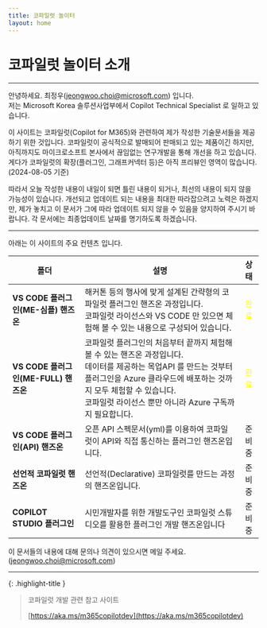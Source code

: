 ```yaml
---
title: 코파일럿 놀이터
layout: home
---
```


# 코파일럿 놀이터 소개

---

안녕하세요. 최정우(jeongwoo.choi@microsoft.com) 입니다.<br/>
저는 Microsoft Korea 솔루션사업부에서 Copilot Technical Specialist 로 일하고 있습니다.

이 사이트는 코파일럿(Copilot for M365)와 관련하여 제가 작성한 기술문서들을 제공하기 위한 것입니다. 코파일럿이 공식적으로 발매되어 판매되고 있는 제품이긴 하지만, 아직까지도 마이크로소프트 본사에서 끊임없는 연구개발을 통해 개선을 하고 있습니다. 게다가 코파일럿의 확장(플러그인, 그래프커넥터 등)은 아직 프리뷰인 영역이 많습니다. (2024-08-05 기준)

따라서 오늘 작성한 내용이 내일이 되면 틀린 내용이 되거나, 최선의 내용이 되지 않을 가능성이 있습니다. 개선되고 업데이트 되는 내용을 최대한 따라잡으려고 노력은 하겠지만, 제가 놓치고 이 문서가 그에 따라 업데이트 되지 않을 수 있음을 양지하여 주시기 바랍니다. 각 문서에는 최종업데이트 날짜를 명기하도록 하겠습니다.

---

아래는 이 사이트의 주요 컨텐츠 입니다.

|폴더|설명|상태|
|---|---|:---:|
| **VS CODE 플러그인(ME-심플) 핸즈온** | 해커톤 등의 행사에 맞게 설계된 간략형의 코파일럿 플러그인 핸즈온 과정입니다. <br/> 코파일럿 라이선스와 VS CODE 만 있으면 체험해 볼 수 있는 내용으로 구성되어 있습니다. | <span style="color:yellow">완료</span> |
| **VS CODE 플러그인(ME-FULL) 핸즈온** | 코파일럿 플러그인의 처음부터 끝까지 체험해 볼 수 있는 핸즈온 과정입니다. <br/> 데이터를 제공하는 목업API 를 만드는 것부터 플러그인을 Azure 클라우드에 배포하는 것까지 모두 체험할 수 있습니다. <br/> 코파일럿 라이선스 뿐만 아니라 Azure 구독까지 필요합니다. | <span style="color:yellow">완료</span> |
| **VS CODE 플러그인(API) 핸즈온** | 오픈 API 스펙문서(yml)를 이용하여 코파일럿이 API와 직접 통신하는 플러그인 핸즈온입니다. | 준비중 |
| **선언적 코파일럿 핸즈온** | 선언적(Declarative) 코파일럿를 만드는 과정의 핸즈온입니다. | 준비중 |
| **COPILOT STUDIO 플러그인** | 시민개발자를 위한 개발도구인 코파일럿 스튜디오를 활용한 플러그인 개발 핸즈온입니다 | 준비중 |

이 문서들의 내용에 대해 문의나 의견이 있으시면 메일 주세요. (jeongwoo.choi@microsoft.com) 

---

{: .highlight-title }
> 코파일럿 개발 관련 참고 사이트
>
> [https://aka.ms/m365copilotdev](https://aka.ms/m365copilotdev)

